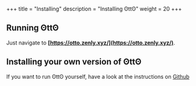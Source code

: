 +++
title = "Installing"
description = "Installing ʘttʘ"
weight = 20
+++

## Running ʘttʘ

Just navigate to __[https://otto.zenly.xyz/](https://otto.zenly.xyz/)__.

## Installing your own version of ʘttʘ

If you want to run ʘttʘ yourself, have a look at the instructions on [Github](https://github.com/douglas-gibbons/otto/blob/master/README.md)
